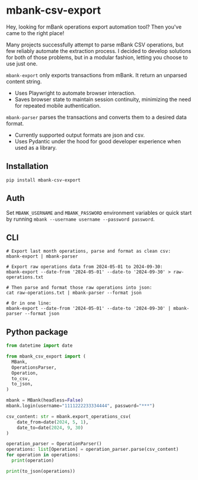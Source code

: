 # mbank-csv-export

Hey, looking for mBank operations export automation tool? Then you've came to the right place!

Many projects successfully attempt to parse mBank CSV operations, but few reliably automate the extraction process. 
I decided to develop solutions for both of those problems, but in a modular fashion, letting you choose to use just one.

`mbank-export` only exports transactions from mBank. It return an unparsed content string.
 - Uses Playwright to automate browser interaction.
 - Saves browser state to maintain session continuity, minimizing the need for repeated mobile authentication.

`mbank-parser` parses the transactions and converts them to a desired data format.
 - Currently supported output formats are json and csv.
 - Uses Pydantic under the hood for good developer experience when used as a library.

## Installation
```shell
pip install mbank-csv-export
```

## Auth
Set `MBANK_USERNAME` and `MBANK_PASSWORD` environment variables or quick start by running `mbank --username username --password password`.

## CLI
```shell
# Export last month operations, parse and format as clean csv:  
mbank-export | mbank-parser

# Export raw operations data from 2024-05-01 to 2024-09-30:  
mbank-export --date-from '2024-05-01' --date-to '2024-09-30' > raw-operations.txt

# Then parse and format those raw operations into json:  
cat raw-operations.txt | mbank-parser --format json

# Or in one line:  
mbank-export --date-from '2024-05-01' --date-to '2024-09-30' | mbank-parser --format json
```

## Python package
```python
from datetime import date

from mbank_csv_export import (
  MBank, 
  OperationsParser, 
  Operation, 
  to_csv, 
  to_json,
)

mbank = MBank(headless=False)
mbank.login(username="1111222233334444", password="***")

csv_content: str = mbank.export_operations_csv(
    date_from=date(2024, 5, 1), 
    date_to=date(2024, 9, 30)
)

operation_parser = OperationParser()
operations: list[Operation] = operation_parser.parse(csv_content)
for operation in operations:
  print(operation)

print(to_json(operations))
```







